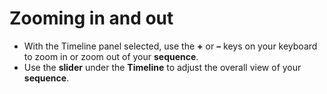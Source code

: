 # Zooming in and out

* With the Timeline panel selected, use the **+** or **–** keys on your keyboard to zoom in or zoom out of your **sequence**.&#x20;
* Use the **slider** under the **Timeline** to adjust the overall view of your **sequence**.
